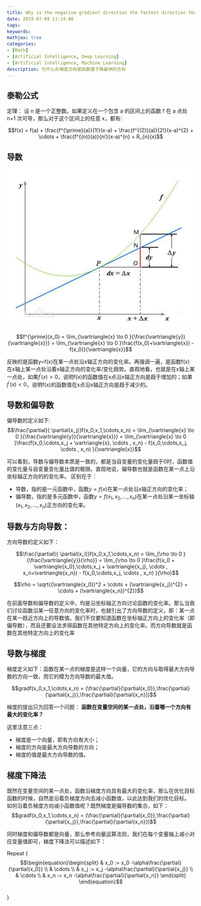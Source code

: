 ```yaml
---
title: Why is the negative gradient direction the fastest direction the function value descend 
date: 2019-07-09 11:14:00
tags:
keywords:
mathjax: true
categories: 
- [Math]
- [Artificial Intelligence, Deep Learning]
- [Artificial Intelligence, Machine Learning]
description: 为什么负梯度方向是函数值下降最快的方向
---
```


## 泰勒公式
定理：
设 n 是一个正整数。如果定义在一个包含 a 的区间上的函数 f 在 a 点处 n+1 次可导，那么对于这个区间上的任意 x，都有:

$$f(x) = f(a) + \frac{f^{\prime}(a)}{1!}(x-a) + \frac{f^{(2)}(a)}{2!}(x-a)^{2} + \cdots + \frac{f^{(n)}(a)}{n!}(x-a)^{n} + R_{n}(x)$$

## 导数
![](resources/1.png)

$$f^{\prime}(x_0) = \lim_{\vartriangle{x} \to 0 }{\frac{\vartriangle{y}}{\vartriangle{x}}} = \lim_{\vartriangle{x} \to 0 }\frac{f(x_0)+\vartriangle{x}) - f(x_0)}{\vartriangle{x}}$$

反映的是函数y=f(x)在某一点处沿x轴正方向的变化率。再强调一遍，是函数f(x)在x轴上某一点处沿着x轴正方向的变化率/变化趋势。直观地看，也就是在x轴上某一点处，如果$f^{\prime}(x)>0$，说明f(x)的函数值在x点沿x轴正方向是趋于增加的；如果$f^{\prime}(x)<0$，说明f(x)的函数值在x点沿x轴正方向是趋于减少的。

## 导数和偏导数

偏导数的定义如下:
$$\frac{\partial}{ \partial(x_j)}f(x_0,x_1,\cdots,x_n) = \lim_{\vartriangle{x} \to 0 }{\frac{\vartriangle{y}}{\vartriangle{x}}} = \lim_{\vartriangle{x} \to 0 }\frac{f(x_0,\cdots,x_j + \vartriangle{x}, \cdots , x_n) - f(x_0,\cdots,x_j, \cdots , x_n) }{\vartriangle{x}}$$

可以看到，导数与偏导数本质是一致的，都是当自变量的变化量趋于0时，函数值的变化量与自变量变化量比值的极限。直观地说，偏导数也就是函数在某一点上沿坐标轴正方向的的变化率。 区别在于： 

- 导数，指的是一元函数中，函数$y=f(x)$在某一点处沿x轴正方向的变化率； 
- 偏导数，指的是多元函数中，函数$y=f(x_1,x_2,…,x_n)$在某一点处沿某一坐标轴$(x_1,x_2,…,x_n)$正方向的变化率。 


## 导数与方向导数：

方向导数的定义如下：

$$\frac{\partial}{ \partial(x_l)}f(x_0,x_1,\cdots,x_n) = \lim_{\rho \to 0 }{\frac{\vartriangle{y}}{\rho}} = \lim_{\rho \to 0 }\frac{f(x_0 + \vartriangle{x_0},\cdots,x_j + \vartriangle{x_j}, \cdots , x_n+\vartriangle{x_n}) - f(x_0,\cdots,x_j, \cdots , x_n) }{\rho}$$

$$\rho = \sqrt{(\vartriangle{x_0})^2 + \cdots + (\vartriangle{x_j})^{2} + \cdots + (\vartriangle{x_n})^{2}}$$ 

在前面导数和偏导数的定义中，均是沿坐标轴正方向讨论函数的变化率。那么当我们讨论函数沿某一任意方向的变化率时，也就引出了方向导数的定义，即：某一点在某一趋近方向上的导数值。我们不仅要知道函数在坐标轴正方向上的变化率（即偏导数），而且还要设法求得函数在其他特定方向上的变化率。而方向导数就是函数在其他特定方向上的变化率


## 导数与梯度

梯度定义如下：函数在某一点的梯度是这样一个向量，它的方向与取得最大方向导数的方向一致，而它的模为方向导数的最大值。

$$gradf(x_0,x_1,\cdots,x_n) = (\frac{\partial}{\partial{x_0}},\frac{\partial}{\partial{x_j}},\frac{\partial}{\partial{x_n}})$$

梯度的提出只为回答一个问题： **函数在变量空间的某一点处，沿着哪一个方向有最大的变化率？**  

这里注意三点： 
- 梯度是一个向量，即有方向有大小； 
- 梯度的方向是最大方向导数的方向； 
- 梯度的值是最大方向导数的值。 


## 梯度下降法

既然在变量空间的某一点处，函数沿梯度方向具有最大的变化率，那么在优化目标函数的时候，自然是沿着负梯度方向去减小函数值，以此达到我们的优化目标。 如何沿着负梯度方向减小函数值呢？既然梯度是偏导数的集合，如下：
$$gradf(x_0,x_1,\cdots,x_n) = (\frac{\partial}{\partial{x_0}},\frac{\partial}{\partial{x_j}},\frac{\partial}{\partial{x_n}})$$

同时梯度和偏导数都是向量，那么参考向量运算法则，我们在每个变量轴上减小对应变量值即可，梯度下降法可以描述如下：

Repeat {
$$\begin{equation}\begin{split}
    & x_0 := x_0 -\alpha\frac{\partial}{\partial{x_0}} \\
    & \cdots \\
    & x_j := x_j -\alpha\frac{\partial}{\partial{x_j}} \\
    & \cdots \\
    & x_n := x_n -\alpha\frac{\partial}{\partial{x_n}} 
\end{split} \end{equation}$$   
}


